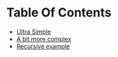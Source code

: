 # Table Of Contents
- [Ultra Simple](ultraSimple.md)
- [A bit more complex](moreComplex.md)
- [Recursive example](recursive.md)